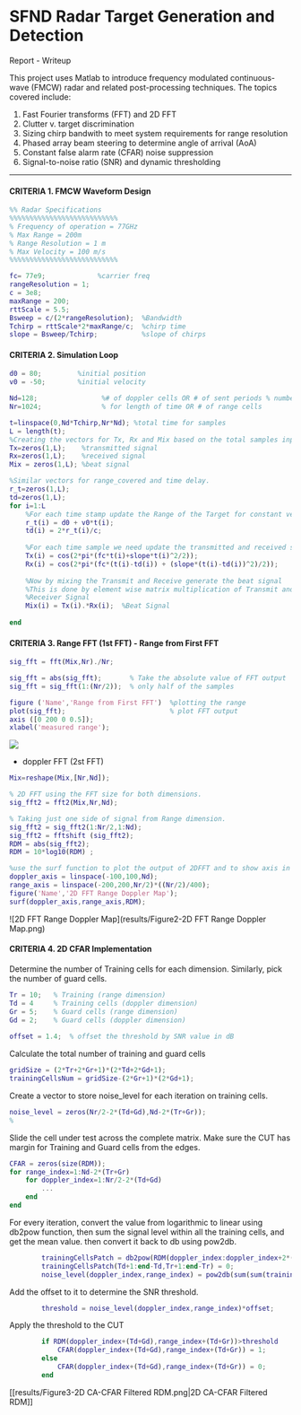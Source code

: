 # SFND Radar Target Generation and Detection
Report  - Writeup

This project uses Matlab to introduce frequency modulated continuous-wave (FMCW) radar and related post-processing techniques. The topics covered include:
1) Fast Fourier transforms (FFT) and 2D FFT
2) Clutter v. target discrimination
3) Sizing chirp bandwith to meet system requirements for range resolution
4) Phased array beam steering to determine angle of arrival (AoA)
5) Constant false alarm rate (CFAR) noise suppression
6) Signal-to-noise ratio (SNR) and dynamic thresholding

---
#### CRITERIA 1. FMCW Waveform Design 
```Matlab
%% Radar Specifications 
%%%%%%%%%%%%%%%%%%%%%%%%%%%
% Frequency of operation = 77GHz
% Max Range = 200m
% Range Resolution = 1 m
% Max Velocity = 100 m/s
%%%%%%%%%%%%%%%%%%%%%%%%%%%

fc= 77e9;             %carrier freq
rangeResolution = 1;
c = 3e8;
maxRange = 200;
rttScale = 5.5;
Bsweep = c/(2*rangeResolution);  %Bandwidth
Tchirp = rttScale*2*maxRange/c;  %chirp time
slope = Bsweep/Tchirp;           %slope of chirps
```

#### CRITERIA 2. Simulation Loop

```Matlab
d0 = 80;         %initial position 
v0 = -50;        %initial velocity

Nd=128;                %# of doppler cells OR # of sent periods % number of chirps
Nr=1024;               % for length of time OR # of range cells      

t=linspace(0,Nd*Tchirp,Nr*Nd); %total time for samples
L = length(t);
%Creating the vectors for Tx, Rx and Mix based on the total samples input.
Tx=zeros(1,L);    %transmitted signal
Rx=zeros(1,L);    %received signal
Mix = zeros(1,L); %beat signal

%Similar vectors for range_covered and time delay.
r_t=zeros(1,L);
td=zeros(1,L);
for i=1:L         
    %For each time stamp update the Range of the Target for constant velocity. 
    r_t(i) = d0 + v0*t(i);
    td(i) = 2*r_t(i)/c;
    
    %For each time sample we need update the transmitted and received signal. 
    Tx(i) = cos(2*pi*(fc*t(i)+slope*t(i)^2/2));
    Rx(i) = cos(2*pi*(fc*(t(i)-td(i)) + (slope*(t(i)-td(i))^2)/2));
    
    %Now by mixing the Transmit and Receive generate the beat signal
    %This is done by element wise matrix multiplication of Transmit and
    %Receiver Signal
    Mix(i) = Tx(i).*Rx(i);  %Beat Signal
    
end
```

#### CRITERIA 3. Range FFT (1st FFT) - Range from First FFT

```Matlab
sig_fft = fft(Mix,Nr)./Nr;

sig_fft = abs(sig_fft);       % Take the absolute value of FFT output
sig_fft = sig_fft(1:(Nr/2));  % only half of the samples

figure ('Name','Range from First FFT')  %plotting the range
plot(sig_fft);                          % plot FFT output 
axis ([0 200 0 0.5]);
xlabel('measured range');

```
<img src="images/results/Figure1-Range from First FFT.png">


* doppler FFT (2st FFT)

```Matlab
Mix=reshape(Mix,[Nr,Nd]);

% 2D FFT using the FFT size for both dimensions.
sig_fft2 = fft2(Mix,Nr,Nd);

% Taking just one side of signal from Range dimension.
sig_fft2 = sig_fft2(1:Nr/2,1:Nd);
sig_fft2 = fftshift (sig_fft2);
RDM = abs(sig_fft2);
RDM = 10*log10(RDM) ;

%use the surf function to plot the output of 2DFFT and to show axis in both dimensions
doppler_axis = linspace(-100,100,Nd);
range_axis = linspace(-200,200,Nr/2)*((Nr/2)/400);
figure('Name','2D FFT Range Doppler Map');
surf(doppler_axis,range_axis,RDM);
```

![2D FFT Range Doppler Map](results/Figure2-2D FFT Range Doppler Map.png)

#### CRITERIA 4. 2D CFAR Implementation

Determine the number of Training cells for each dimension. Similarly, pick the number of guard cells.

```Matlab
Tr = 10;   % Training (range dimension)
Td = 4     % Training cells (doppler dimension)
Gr = 5;    % Guard cells (range dimension)
Gd = 2;    % Guard cells (doppler dimension)
      
offset = 1.4;  % offset the threshold by SNR value in dB
```
Calculate the total number of training and guard cells
```Matlab
gridSize = (2*Tr+2*Gr+1)*(2*Td+2*Gd+1);
trainingCellsNum = gridSize-(2*Gr+1)*(2*Gd+1);
```
Create a vector to store noise_level for each iteration on training cells.
```Matlab
noise_level = zeros(Nr/2-2*(Td+Gd),Nd-2*(Tr+Gr));
%
```

Slide the cell under test across the complete matrix. 
Make sure the CUT has margin for Training and Guard cells from the edges.

```Matlab
CFAR = zeros(size(RDM));
for range_index=1:Nd-2*(Tr+Gr)
    for doppler_index=1:Nr/2-2*(Td+Gd)
        ...
    end
end
```

For every iteration,  convert the value from logarithmic to linear using db2pow function, then sum the signal level within all the training cells, and get the mean value. then convert it back to db using pow2db.

```Matlab
        trainingCellsPatch = db2pow(RDM(doppler_index:doppler_index+2*(Td+Gd),range_index:range_index+2*(Gr+Tr)));
        trainingCellsPatch(Td+1:end-Td,Tr+1:end-Tr) = 0;
        noise_level(doppler_index,range_index) = pow2db(sum(sum(trainingCellsPatch))/trainingCellsNum);
```

Add the offset to it to determine the SNR threshold.

```Matlab
        threshold = noise_level(doppler_index,range_index)*offset;
```

Apply the threshold to the CUT

```Matlab
        if RDM(doppler_index+(Td+Gd),range_index+(Td+Gr))>threshold
            CFAR(doppler_index+(Td+Gd),range_index+(Td+Gr)) = 1;
        else
            CFAR(doppler_index+(Td+Gd),range_index+(Td+Gr)) = 0;
        end
```


[[results/Figure3-2D CA-CFAR Filtered RDM.png|2D CA-CFAR Filtered RDM]]
